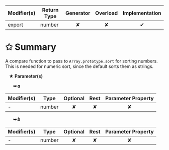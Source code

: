 | Modifier(s)                            | Return Type                    | Generator                        | Overload                         | Implementation                        |
|----------------------------------------|--------------------------------|:--------------------------------:|:--------------------------------:|:-------------------------------------:|
| export | number | ✘ | ✘  | ✔ |

# &#10025; Summary

A compare function to pass to `Array.prototype.sort` for sorting numbers.
This is needed for numeric sort, since the default sorts them as strings.

&nbsp;&nbsp; **&#9733; Parameter(s)**

&nbsp;&nbsp;&nbsp;&nbsp;&nbsp; _**&#10149; a**_

| Modifier(s)                              | Type                        | Optional                           | Rest                          | Parameter Property                          |
|------------------------------------------|-----------------------------|:----------------------------------:|:-----------------------------:|:-------------------------------------------:|
| - | number | ✘  | ✘ | ✘ |

&nbsp;&nbsp;&nbsp;&nbsp;&nbsp; _**&#10149; b**_

| Modifier(s)                              | Type                        | Optional                           | Rest                          | Parameter Property                          |
|------------------------------------------|-----------------------------|:----------------------------------:|:-----------------------------:|:-------------------------------------------:|
| - | number | ✘  | ✘ | ✘ |